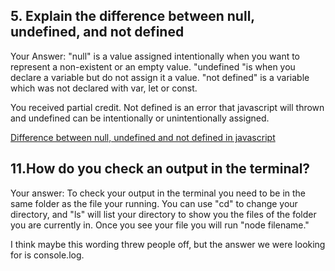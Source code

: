 ## 5. Explain the difference between null, undefined, and not defined

Your Answer:
"null" is a value assigned intentionally when you want to represent a non-existent or an empty value.
"undefined "is when you declare a variable but do not assign it a value.
"not defined" is a variable which was not declared with var, let or const.

You received partial credit. Not defined is an error that javascript will thrown and undefined can be intentionally or unintentionally assigned.

[Difference between null, undefined and not defined in javascript](https://medium.com/technoetics/difference-between-null-undefined-and-not-defined-in-javascript-3a52a62894b)

## 11.How do you check an output in the terminal?
Your answer:
To check your output in the terminal you need to be in the same folder as the file your running. You can use "cd" to change your directory, and "ls" will list your directory to show you the files of the folder you are currently in. Once you see your file you will run "node filename."

I think maybe this wording threw people off, but the answer we were looking for is console.log.

